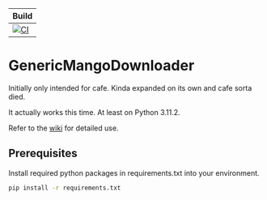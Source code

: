 |Build|
|-----|
|[![CI](https://github.com/Benjababe/GenericMangoDownloader/workflows/CI/badge.svg?event=push)](https://github.com/Benjababe/GenericMangoDownloader/actions/workflows/main.yml)|

# GenericMangoDownloader

Initially only intended for cafe. Kinda expanded on its own and cafe sorta died.

It actually works this time. At least on Python 3.11.2.

Refer to the [wiki](https://github.com/Benjababe/GenericMangoDownloader/wiki) for detailed use.

## Prerequisites

Install required python packages in requirements.txt into your environment. 

```bash
pip install -r requirements.txt
```
